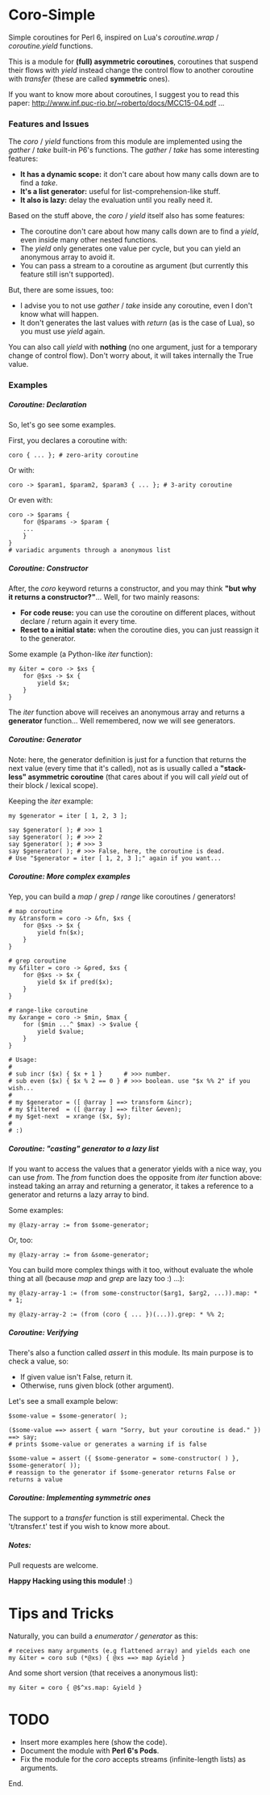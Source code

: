 Coro-Simple
===========

Simple coroutines for Perl 6, inspired on Lua's *coroutine.wrap* / *coroutine.yield* functions.

This is a module for **(full) asymmetric coroutines**, coroutines that suspend their flows
with *yield* instead change the control flow to another coroutine with *transfer* (these
are called **symmetric** ones).

If you want to know more about coroutines, I suggest you to read this paper:
http://www.inf.puc-rio.br/~roberto/docs/MCC15-04.pdf ...





### Features and Issues ###

The *coro* / *yield* functions from this module are implemented using the *gather* / *take* built-in
P6's functions. The *gather* / *take* has some interesting features:

* **It has a dynamic scope:** it don't care about how many calls down are to find a *take*.
* **It's a list generator:** useful for list-comprehension-like stuff.
* **It also is lazy:** delay the evaluation until you really need it.


Based on the stuff above, the *coro* / *yield* itself also has some features:

* The coroutine don't care about how many calls down are to find a *yield*, even inside many other nested functions.
* The *yield* only generates one value per cycle, but you can yield an anonymous array to avoid it.
* You can pass a stream to a coroutine as argument (but currently this feature still isn't supported).


But, there are some issues, too:

* I advise you to not use *gather* / *take* inside any coroutine, even I don't know what will happen.
* It don't generates the last values with *return* (as is the case of Lua), so you must use *yield* again.


You can also call *yield* with **nothing** (no one argument, just for a temporary change of control flow). Don't worry about,
it will takes internally the True value.





### Examples ###

##### Coroutine: Declaration #####

So, let's go see some examples.

First, you declares a coroutine with:

```perl6
coro { ... }; # zero-arity coroutine
```

Or with:

```perl6
coro -> $param1, $param2, $param3 { ... }; # 3-arity coroutine
```

Or even with:

```perl6
coro -> $params {
    for @$params -> $param {
	...
    }
}
# variadic arguments through a anonymous list
```


##### Coroutine: Constructor #####

After, the *coro* keyword returns a constructor, and you may think **"but why it returns a constructor?"**...
Well, for two mainly reasons:

* **For code reuse:** you can use the coroutine on different places, without declare / return again it every time.
* **Reset to a initial state:** when the coroutine dies, you can just reassign it to the generator.

Some example (a Python-like *iter* function):

```perl6
my &iter = coro -> $xs {
    for @$xs -> $x {
        yield $x;
    }
}
```

The *iter* function above will receives an anonymous array and returns a **generator** function... Well remembered,
now we will see generators.





##### Coroutine: Generator #####

Note: here, the generator definition is just for a function that returns the next value (every time that it's called),
not as is usually called a **"stack-less" asymmetric coroutine** (that cares about if you will call *yield* out of
their block / lexical scope).

Keeping the *iter* example:

```perl6
my $generator = iter [ 1, 2, 3 ];

say $generator( ); # >>> 1
say $generator( ); # >>> 2
say $generator( ); # >>> 3
say $generator( ); # >>> False, here, the coroutine is dead.
# Use "$generator = iter [ 1, 2, 3 ];" again if you want...
```





##### Coroutine: More complex examples #####

Yep, you can build a *map* / *grep* / *range* like coroutines / generators!

```perl6
# map coroutine
my &transform = coro -> &fn, $xs {
    for @$xs -> $x {
        yield fn($x);
    }
}

# grep coroutine
my &filter = coro -> &pred, $xs {
    for @$xs -> $x {
        yield $x if pred($x);
    }
}

# range-like coroutine
my &xrange = coro -> $min, $max {
    for ($min ...^ $max) -> $value {
        yield $value;
    }
}

# Usage:
#
# sub incr ($x) { $x + 1 }      # >>> number.
# sub even ($x) { $x % 2 == 0 } # >>> boolean. use "$x %% 2" if you wish...
#
# my $generator = ([ @array ] ==> transform &incr);
# my $filtered  = ([ @array ] ==> filter &even);
# my $get-next  = xrange ($x, $y);
#
# :)
```





##### Coroutine: "casting" generator to a lazy list #####

If you want to access the values that a generator yields with a nice way, you can use *from*.
The *from* function does the opposite from *iter* function above: instead taking an array and returning a
generator, it takes a reference to a generator and returns a lazy array to bind.

Some examples:

```perl6
my @lazy-array := from $some-generator;
```

Or, too:

```perl6
my @lazy-array := from &some-generator;
```

You can build more complex things with it too, without evaluate the whole thing at all (because *map* and *grep* are
lazy too :) ...):

```perl6
my @lazy-array-1 := (from some-constructor($arg1, $arg2, ...)).map: * + 1;

my @lazy-array-2 := (from (coro { ... })(...)).grep: * %% 2;
```





##### Coroutine: Verifying #####

There's also a function called *assert* in this module. Its main purpose is to check a value, so:

* If given value isn't False, return it.
* Otherwise, runs given block (other argument).

Let's see a small example below:

```perl6
$some-value = $some-generator( );

($some-value ==> assert { warn "Sorry, but your coroutine is dead." }) ==> say;
# prints $some-value or generates a warning if is false

$some-value = assert ({ $some-generator = some-constructor( ) }, $some-generator( ));
# reassign to the generator if $some-generator returns False or returns a value
```





##### Coroutine: Implementing symmetric ones #####

The support to a *transfer* function is still experimental. Check the 't/transfer.t' test if you wish to know more about.






##### Notes: #####

Pull requests are welcome.

**Happy Hacking using this module!** :)





Tips and Tricks
===============

Naturally, you can build a *enumerator / generator* as this:

```perl6
# receives many arguments (e.g flattened array) and yields each one
my &iter = coro sub (*@xs) { @xs ==> map &yield }
```

And some short version (that receives a anonymous list):

```perl6
my &iter = coro { @$^xs.map: &yield }
```






TODO
====

* Insert more examples here (show the code).
* Document the module with **Perl 6's Pods**.
* Fix the module for the *coro* accepts streams (infinite-length lists) as arguments.






End.